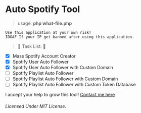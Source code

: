 # Auto Spotify Tool

> usage: **php what-file.php**
```
Use this application at your own risk!
IDGAF If your IP get banned after using this application.
```

> :thought_balloon: Task List: :thought_balloon:
- [x] Mass Spotify Account Creator
- [x] Spotify User Auto Follower
- [x] Spotify User Auto Follower with Custom Domain
- [ ] Spotify Playlist Auto Follower
- [ ] Spotify Playlist Auto Follower with Custom Domain
- [ ] Spotify Playlist Auto Follower with Custom Token Database

I accept your help to grow this tool! [Contact me here](https://fb.me/extgfx)

###### Licensed Under MIT License.
